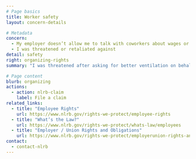 ```yaml
---
# Page basics
title: Worker safety
layout: concern-details

# Metadata
concern:
  - My employer doesn’t allow me to talk with coworkers about wages or working conditions
  - I was threatened or retaliated against
detail: safety
right: organizing-rights
summary: "I was threatened after asking for better ventilation on behalf of the team"

# Page content
blurb: organizing
actions:
  - action: nlrb-claim
    label: File a claim
related_links:
  - title: "Employee Rights"
    url: https://www.nlrb.gov/rights-we-protect/employee-rights
  - title: "What’s the Law?"
    url: https://www.nlrb.gov/rights-we-protect/whats-law/employees
  - title: "Employer / Union Rights and Obligations"
    url: https://www.nlrb.gov/rights-we-protect/employerunion-rights-and-obligations
contact:
  - contact-nlrb
---
```

